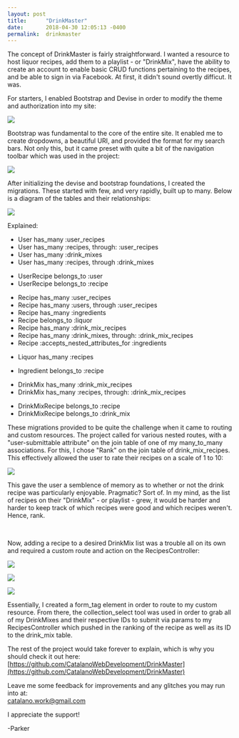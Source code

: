 ```yaml
---
layout: post
title:      "DrinkMaster"
date:       2018-04-30 12:05:13 -0400
permalink:  drinkmaster
---
```



The concept of DrinkMaster is fairly straightforward.  I wanted a resource to host liquor recipes, add them to a playlist - or "DrinkMix", have the ability to create an account to enable basic CRUD functions pertaining to the recipes, and be able to sign in via Facebook. At first, it didn't sound overtly difficut. It was. 

For starters, I enabled Bootstrap and Devise in order to modify the theme and authorization into my site:

![](https://i.imgur.com/cE2hHac.png)

Bootstrap was fundamental to the core of the entire site. It enabled me to create dropdowns, a beautiful URI, and provided the format for my search bars. Not only this, but it came preset with quite a bit of the navigation toolbar which was used in the project:

![](https://i.imgur.com/GoaTvTw.png)

After initializing the devise and bootstrap foundations, I created the migrations. These started with few, and very rapidly, built up to many. Below is a diagram of the tables and their relationships: 

![](https://i.imgur.com/BspfrB9.png)

Explained:

<ul>
<li>User has_many :user_recipes</li>
<li>User has_many :recipes, through: :user_recipes</li>
<li>User has_many :drink_mixes</li>
<li>User has_many :recipes, through :drink_mixes</li>
</ul>

<ul>
<li>UserRecipe belongs_to :user</li>
<li>UserRecipe belongs_to :recipe</li>
</ul>

<ul>
<li>Recipe has_many :user_recipes</li>
<li>Recipe has_many :users, through :user_recipes</li>
<li>Recipe has_many :ingredients</li>
<li>Recipe belongs_to :liquor</li>
<li>Recipe has_many :drink_mix_recipes</li>
<li>Recipe has_many :drink_mixes, through: :drink_mix_recipes</li>
<li>Recipe :accepts_nested_attributes_for :ingredients</li>
</ul>

<ul>
<li>Liquor has_many :recipes</li>
</ul>

<ul>
<li>Ingredient belongs_to :recipe</li>
</ul>

<ul>
<li>DrinkMix has_many :drink_mix_recipes</li>
<li>DrinkMix has_many :recipes, through: :drink_mix_recipes</li>
</ul>

<ul>
<li>DrinkMixRecipe belongs_to :recipe</li>
<li>DrinkMixRecipe belongs_to :drink_mix</li>
</ul>



These migrations provided to be quite the challenge when it came to routing and custom resources. The project called for various nested routes, with a "user-submittable attribute" on the join table of one of my many_to_many associations. For this, I chose "Rank" on the join table of drink_mix_recipes. This effectively allowed the user to rate their recipes on a scale of 1 to 10: 

![](https://i.imgur.com/qpw45sT.png)

This gave the user a semblence of memory as to whether or not the drink recipe was particularly enjoyable. Pragmatic? Sort of. In my mind, as the list of recipes on their "DrinkMix" - or playlist - grew, it would be harder and harder to keep track of which recipes were good and which recipes weren't. Hence, rank. 

<br>

Now, adding a recipe to a desired DrinkMix list was a trouble all on its own and required a custom route and action on the RecipesController: 

![](https://i.imgur.com/HHSiE6c.png)

![](https://i.imgur.com/EsDkPyJ.png)

![](https://i.imgur.com/rvDpiA4.png)

Essentially, I created a form_tag element in order to route to my custom resource. From there, the collection_select tool was used in order to grab all of my DrinkMixes and their respective IDs to submit via params to my RecipesController which pushed in the ranking of the recipe as well as its ID to the drink_mix table. 

The rest of the project would take forever to explain, which is why you should check it out here:
[https://github.com/CatalanoWebDevelopment/DrinkMaster](https://github.com/CatalanoWebDevelopment/DrinkMaster) <br>

Leave me some feedback for improvements and any glitches you may run into at: <br>
catalano.work@gmail.com <br>

I appreciate the support! <br>

-Parker







